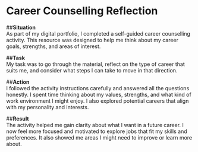 # Career Counselling Reflection

##**Situation**  
As part of my digital portfolio, I completed a self-guided career counselling activity. This resource was designed to help me think about my career goals, strengths, and areas of interest.

##**Task**  
My task was to go through the material, reflect on the type of career that suits me, and consider what steps I can take to move in that direction.

##**Action**  
I followed the activity instructions carefully and answered all the questions honestly. I spent time thinking about my values, strengths, and what kind of work environment I might enjoy. I also explored potential careers that align with my personality and interests.

##**Result**  
The activity helped me gain clarity about what I want in a future career. I now feel more focused and motivated to explore jobs that fit my skills and preferences. It also showed me areas I might need to improve or learn more about.


